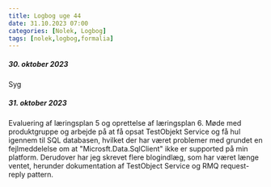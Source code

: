 ```yaml
---
title: Logbog uge 44
date: 31.10.2023 07:00
categories: [Nolek, Logbog]
tags: [nolek,logbog,formalia]
---
```


##### 30. oktober 2023
Syg


##### 31. oktober 2023
Evaluering af læringsplan 5 og oprettelse af læringsplan 6. Møde med produktgruppe og arbejde på at få opsat TestObjekt Service og få hul igennem til SQL databasen, hvilket der har været problemer med grundet en fejlmeddelelse om at "Microsft.Data.SqlClient" ikke er supported på min platform. 
Derudover har jeg skrevet flere blogindlæg, som har været længe ventet, herunder dokumentation af TestObject Service og RMQ request-reply pattern.